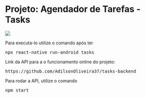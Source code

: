 <h1 style="color: '#00BDAA'">Projeto: Agendador de Tarefas - Tasks</h1>

<img src="https://res.cloudinary.com/oli37/image/upload/v1594757292/logo_qdgam4.svg">

<p>Para executa-lo utilize o comando após ter</p>
<pre>npx react-native run-android tasks</pre>

<p>Link da API para a o funcionamento online do projeto:</p>
<pre>https://github.com/AdilsonOliveira37/tasks-backend</pre>

<p>Para rodar a API, utilize o comando</p>
<pre>npm start</pre>


